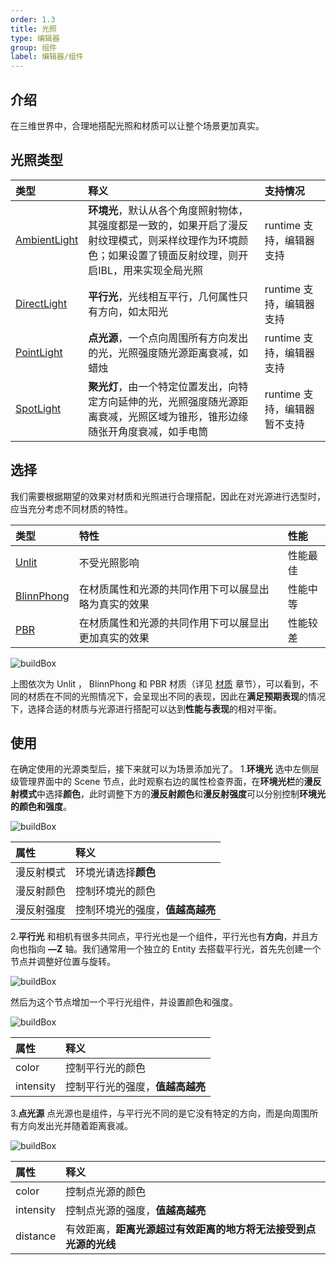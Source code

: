 ```yaml
---
order: 1.3
title: 光照
type: 编辑器
group: 组件
label: 编辑器/组件
---
```


## 介绍
在三维世界中，合理地搭配光照和材质可以让整个场景更加真实。

<playground src="pbr-base.ts"></playground>

## 光照类型
|类型|释义|支持情况|
|:--|:--|:--|
|[AmbientLight](${api}core/AmbientLight)|**环境光**，默认从各个角度照射物体，其强度都是一致的，如果开启了漫反射纹理模式，则采样纹理作为环境颜色；如果设置了镜面反射纹理，则开启IBL，用来实现全局光照| runtime 支持，编辑器支持|
|[DirectLight](${api}core/DirectLight)|**平行光**，光线相互平行，几何属性只有方向，如太阳光| runtime 支持，编辑器支持|
|[PointLight](${api}core/PointLight) | **点光源**，一个点向周围所有方向发出的光，光照强度随光源距离衰减，如蜡烛| runtime 支持，编辑器支持|
|[SpotLight](${api}core/SpotLight) |**聚光灯**，由一个特定位置发出，向特定方向延伸的光，光照强度随光源距离衰减，光照区域为锥形，锥形边缘随张开角度衰减，如手电筒| runtime 支持，编辑器暂不支持|

## 选择
我们需要根据期望的效果对材质和光照进行合理搭配，因此在对光源进行选型时，应当充分考虑不同材质的特性。

|类型|特性|性能|
|:--|:--|:--|
|[Unlit](${api}core/AmbientLight)|不受光照影响|性能最佳|
|[BlinnPhong](${api}core/DirectLight)|在材质属性和光源的共同作用下可以展显出略为真实的效果|性能中等|
|[PBR](${api}core/PointLight) |在材质属性和光源的共同作用下可以展显出更加真实的效果|性能较差|

![buildBox](https://gw.alipayobjects.com/zos/OasisHub/ab6d0e81-f542-4dc3-a857-7453fca7a08d/buildBox.gif)

上图依次为 Unlit ， BlinnPhong 和 PBR 材质（详见 [材质](${docs}material-cn) 章节），可以看到，不同的材质在不同的光照情况下，会呈现出不同的表现，因此在**满足预期表现**的情况下，选择合适的材质与光源进行搭配可以达到**性能与表现**的相对平衡。

## 使用
在确定使用的光源类型后，接下来就可以为场景添加光了。
1.**环境光**
选中左侧层级管理界面中的 Scene 节点，此时观察右边的属性检查界面，在**环境光栏**的**漫反射模式**中选择**颜色**，此时调整下方的**漫反射颜色**和**漫反射强度**可以分别控制**环境光的颜色和强度**。

![buildBox](https://gw.alipayobjects.com/zos/OasisHub/2fb0fd0f-6727-415f-a241-84c80b415040/buildBox.gif)

|属性|释义|
|:--|:--|
|漫反射模式|环境光请选择**颜色**|
|漫反射颜色|控制环境光的颜色|
|漫反射强度|控制环境光的强度，**值越高越亮**|

2.**平行光** 
和相机有很多共同点，平行光也是一个组件，平行光也有**方向**，并且方向也指向 **—Z** 轴。我们通常用一个独立的 Entity 去搭载平行光，首先先创建一个节点并调整好位置与旋转。

![buildBox](https://gw.alipayobjects.com/zos/OasisHub/a65624ab-8d9f-4aef-940a-a3654a78611b/buildBox.gif)

然后为这个节点增加一个平行光组件，并设置颜色和强度。

![buildBox](https://gw.alipayobjects.com/zos/OasisHub/4327de3b-194d-4f01-badb-25aca070bc6f/buildBox.gif)

|属性|释义|
|:--|:--|
|color|控制平行光的颜色|
|intensity|控制平行光的强度，**值越高越亮**|

3.**点光源**
点光源也是组件，与平行光不同的是它没有特定的方向，而是向周围所有方向发出光并随着距离衰减。

![buildBox](https://gw.alipayobjects.com/zos/OasisHub/df17ed44-ea7a-4804-aa41-5f7fc0c8c94e/buildBox.gif)

|属性|释义|
|:--|:--|
|color|控制点光源的颜色|
|intensity|控制点光源的强度，**值越高越亮**|
|distance|有效距离，**距离光源超过有效距离的地方将无法接受到点光源的光线**|